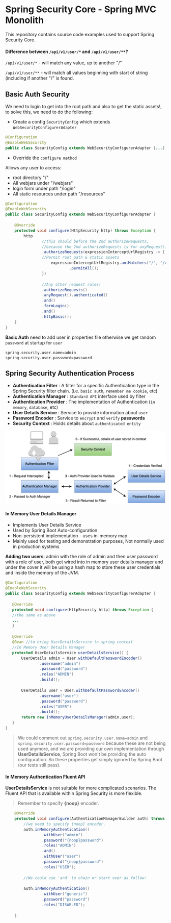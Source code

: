 # Spring Security Core - Spring MVC Monolith

This repository contains source code examples used to support Spring Security Core.

#### Difference between `/api/v1/user/*` and `/api/v1/user/**`?

`/api/v1/user/*` - will match any value, up to another "/"

`/api/v1/user/**` - will match all values beginning with start of string (including if another "/" is found.

Basic Auth Security
----------
We need to login to get into the root path and also to get the static assets!, to solve this, we need to do the following:

- Create a config `SecurityConfig` which extends `WebSecurityConfigurerAdapter`
```java
@Configuration
@EnableWebSecurity
public class SecurityConfig extends WebSecurityConfigurerAdapter {...}
```

- Override the `configure method`

Allows any user to access:
- root directory "/"
- All webjars under "/webjars"
- login form under path "/login"
- All static resources under path "/resources"

```java
@Configuration
@EnableWebSecurity
public class SecurityConfig extends WebSecurityConfigurerAdapter {

    @Override
    protected void configure(HttpSecurity http) throws Exception {
        http
                //this should before the 2nd authorizeRequests,
                //because the 2nd authorizeRequests is for anyRequest()!!!
                .authorizeRequests(expressionInterceptUrlRegistry -> {
				//Permit root path & static assets				
                    expressionInterceptUrlRegistry.antMatchers("/", "/webjars/**", "/login", "/resources/**")
                            .permitAll();
                })

                //Any other request rules!
                .authorizeRequests()
                .anyRequest().authenticated()
                .and()
                .formLogin()
                .and()
                .httpBasic();
    }
}
```
**Basic Auth** need to add user in properties file otherwise we get random `password` at startup for `user`

```properties
spring.security.user.name=admin
spring.security.user.password=password
```


Spring Security Authentication Process
--------------
- **Authentication Filter** : A filter for a specific Authentication type in the Spring Security filter chain. (i.e. `basic auth`, `remember me cookie`, etc)
- **Authentication Manager** : `Standard API` interface used by filter
- **Authentication Provider** : The implementation of Authentication (`in memory`, `database`, etc)
- **User Details Service** : Service to provide information about `user`
- **Password Encoder** : Service to `encrypt` and `verify` **passwords**
- **Security Context** : Holds details about `authenticated entity`

![pic](images/spring-filters.jpg)

#### In Memory User Details Manager

- Implements User Details Service
- Used by Spring Boot Auto-configuration
- Non-persistent implementation - uses in-memory map
- Mainly used for testing and demonstration purposes, Not normally used in production systems


 **Adding two users**:  admin with the role of admin and then user password with a role of user, both get wired into in memory user details manager and under the cover it will be using a hash map to store these user credentials and inside the memory of the JVM.
 ```java
 @Configuration
@EnableWebSecurity
public class SecurityConfig extends WebSecurityConfigurerAdapter {

    @Override
    protected void configure(HttpSecurity http) throws Exception {
	//the same as above
	...
	}

    @Override
    @Bean //to bring UserDetailsService to spring context
    //In Memory User Details Manager
    protected UserDetailsService userDetailsService() {
        UserDetails admin = User.withDefaultPasswordEncoder()
                .username("admin")
                .password("password")
                .roles("ADMIN")
                .build();

        UserDetails user = User.withDefaultPasswordEncoder()
                .username("user")
                .password("password")
                .roles("USER")
                .build();
        return new InMemoryUserDetailsManager(admin,user);
    }
}
```
 
> We could comment out `spring.security.user.name=admin` and `spring.security.user.password=password` because these are not being used anymore, and we are providing our own implementation through **UserDetailsService**, Spring Boot won't be providing the auto configuration. So these properties get simply ignored by Spring Boot (our tests still pass).
 
 
#### In Memory Authentication Fluent API

**UserDetailsService** is not suitable for more complicated scenarios. The Fluent API that is available within Spring Security is more flexible.

> Remember to specify **{noop}** encoder.
```java
    @Override
    protected void configure(AuthenticationManagerBuilder auth) throws Exception {
        //we need to specify {noop} encoder.
        auth.inMemoryAuthentication()
                .withUser("admin")
                .password("{noop}password")
                .roles("ADMIN")
                .and()
                .withUser("user")
                .password("{noop}password")
                .roles("USER");

        //We could use 'and' to chain or start over as follow:

        auth.inMemoryAuthentication()
                .withUser("generic")
                .password("password")
                .roles("DISABLED");

    }
```
